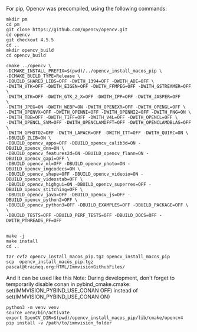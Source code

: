 For pip, Opencv was precompiled, using the following commands:

````
mkdir pm
cd pm
git clone https://github.com/opencv/opencv.git
cd opencv
git checkout 4.5.5
cd ..
mkdir opencv_build
cd opencv_build

cmake ../opencv \
-DCMAKE_INSTALL_PREFIX=$(pwd)/../opencv_install_macos_pip \
-DCMAKE_BUILD_TYPE=Release \
-DBUILD_SHARED_LIBS=OFF -DWITH_1394=OFF -DWITH_ADE=OFF \
-DWITH_VTK=OFF -DWITH_EIGEN=OFF -DWITH_FFMPEG=OFF -DWITH_GSTREAMER=OFF \
-DWITH_GTK=OFF -DWITH_GTK_2_X=OFF -DWITH_IPP=OFF -DWITH_JASPER=OFF     \
-DWITH_JPEG=ON -DWITH_WEBP=ON -DWITH_OPENEXR=OFF -DWITH_OPENGL=OFF \
-DWITH_OPENVX=OFF -DWITH_OPENNI=OFF -DWITH_OPENNI2=OFF -DWITH_PNG=ON \
-DWITH_TBB=OFF -DWITH_TIFF=OFF -DWITH_V4L=OFF -DWITH_OPENCL=OFF \
-DWITH_OPENCL_SVM=OFF -DWITH_OPENCLAMDFFT=OFF -DWITH_OPENCLAMDBLAS=OFF \
-DWITH_GPHOTO2=OFF -DWITH_LAPACK=OFF -DWITH_ITT=OFF -DWITH_QUIRC=ON \
-DBUILD_ZLIB=ON \
-DBUILD_opencv_apps=OFF -DBUILD_opencv_calib3d=ON -DBUILD_opencv_dnn=ON \
-DBUILD_opencv_features2d=ON -DBUILD_opencv_flann=ON -DBUILD_opencv_gapi=OFF \
-DBUILD_opencv_ml=OFF -DBUILD_opencv_photo=ON -DBUILD_opencv_imgcodecs=ON \
-DBUILD_opencv_shape=OFF -DBUILD_opencv_videoio=ON -DBUILD_opencv_videostab=OFF \
-DBUILD_opencv_highgui=ON -DBUILD_opencv_superres=OFF -DBUILD_opencv_stitching=OFF \
-DBUILD_opencv_java=OFF -DBUILD_opencv_js=OFF -DBUILD_opencv_python2=OFF \
-DBUILD_opencv_python3=OFF -DBUILD_EXAMPLES=OFF -DBUILD_PACKAGE=OFF \
\
-DBUILD_TESTS=OFF -DBUILD_PERF_TESTS=OFF -DBUILD_DOCS=OFF -DWITH_PTHREADS_PF=OFF


make -j
make install
cd ..

tar cvfz opencv_install_macos_pip.tgz opencv_install_macos_pip
scp  opencv_install_macos_pip.tgz pascal@traineq.org:HTML/ImmvisionGithubFiles/

````


And it can be used like this
Note: 
        During development, don't forget to temporarily disable conan in pybind_cmake.cmake:
        set(IMMVISION_PYBIND_USE_CONAN OFF)
                instead of 
        set(IMMVISION_PYBIND_USE_CONAN ON)

````
python3 -m venv venv
source venv/bin/activate
export OpenCV_DIR=$(pwd)/opencv_install_macos_pip/lib/cmake/opencv4
pip install -v /path/to/immvision_folder
````
